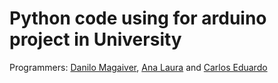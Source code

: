 # Python code using for arduino project in University

Programmers: [Danilo Magaiver](https://github.com/DaniMagaiver), [Ana Laura](https://github.com/analaur4) and [Carlos Eduardo](https://github.com/carlosedu13)